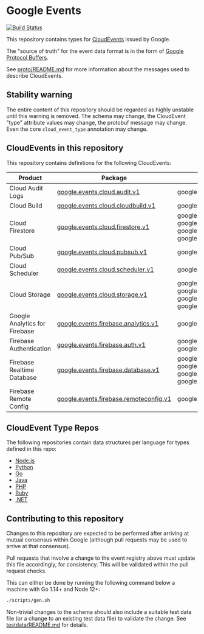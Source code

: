 # Google Events

[![Build Status](https://img.shields.io/endpoint.svg?url=https%3A%2F%2Factions-badge.atrox.dev%2Fgoogleapis%2Fgoogle-cloudevents%2Fbadge&style=flat)](https://actions-badge.atrox.dev/googleapis/google-cloudevents/goto)

This repository contains types for
[CloudEvents](https://cloudevents.io) issued by Google.

The "source of truth" for the event data format is in the form of
[Google Protocol Buffers](https://github.com/protocolbuffers/protobuf).

See [proto/README.md](proto/README.md) for more
information about the messages used to describe CloudEvents.

## Stability warning

The entire content of this repository should be regarded as highly
unstable until this warning is removed. The schema may change, the
CloudEvent "type" attribute values may change, the protobuf message
may change. Even the core `cloud_event_type` annotation may change.

## CloudEvents in this repository

This repository contains definitions for the following CloudEvents:

|Product|Package|Event types|Data messages|
|-|-|-|-|
|Cloud Audit Logs|[google.events.cloud.audit.v1](proto/google/events/cloud/audit/v1)|google.cloud.audit.log.v1.written|LogEntryData|
|Cloud Build|[google.events.cloud.cloudbuild.v1](proto/google/events/cloud/cloudbuild/v1)|google.cloud.cloudbuild.build.v1.statusChanged|BuildEventData|
|Cloud Firestore|[google.events.cloud.firestore.v1](proto/google/events/cloud/firestore/v1)|google.cloud.firestore.document.v1.created<br/>google.cloud.firestore.document.v1.deleted<br/>google.cloud.firestore.document.v1.updated<br/>google.cloud.firestore.document.v1.written|DocumentEventData|
|Cloud Pub/Sub|[google.events.cloud.pubsub.v1](proto/google/events/cloud/pubsub/v1)|google.cloud.pubsub.topic.v1.messagePublished|MessagePublishedData|
|Cloud Scheduler|[google.events.cloud.scheduler.v1](proto/google/events/cloud/scheduler/v1)|google.cloud.scheduler.job.v1.executed|SchedulerJobData|
|Cloud Storage|[google.events.cloud.storage.v1](proto/google/events/cloud/storage/v1)|google.cloud.storage.object.v1.archived<br/>google.cloud.storage.object.v1.deleted<br/>google.cloud.storage.object.v1.finalized<br/>google.cloud.storage.object.v1.metadataUpdated|StorageObjectData|
|Google Analytics for Firebase|[google.events.firebase.analytics.v1](proto/google/events/firebase/analytics/v1)|google.firebase.analytics.log.v1.written|AnalyticsLogData|
|Firebase Authentication|[google.events.firebase.auth.v1](proto/google/events/firebase/auth/v1)|google.firebase.auth.user.v1.created<br/>google.firebase.auth.user.v1.deleted|AuthEventData|
|Firebase Realtime Database|[google.events.firebase.database.v1](proto/google/events/firebase/database/v1)|google.firebase.database.ref.v1.created<br/>google.firebase.database.ref.v1.deleted<br/>google.firebase.database.ref.v1.updated<br/>google.firebase.database.ref.v1.written|ReferenceEventData|
|Firebase Remote Config|[google.events.firebase.remoteconfig.v1](proto/google/events/firebase/remoteconfig/v1)|google.firebase.remoteconfig.remoteConfig.v1.updated|RemoteConfigEventData|

## CloudEvent Type Repos

The following repositories contain data structures per language for types defined in this repo:

- [Node.js](https://github.com/googleapis/google-cloudevents-nodejs)
- [Python](https://github.com/googleapis/google-cloudevents-python)
- [Go](https://github.com/googleapis/google-cloudevents-go)
- [Java](https://github.com/googleapis/google-cloudevents-java)
- [PHP](https://github.com/googleapis/google-cloudevents-php)
- [Ruby](https://github.com/googleapis/google-cloudevents-ruby)
- [.NET](https://github.com/googleapis/google-cloudevents-dotnet)

## Contributing to this repository

Changes to this repository are expected to be performed after
arriving at mutual consensus within Google (although pull requests
may be used to arrive at that consensus).

Pull requests that involve a change to the event registry above must
update this file accordingly, for consistency. This will be
validated within the pull request checks.

This can either be done by running the following command below a
machine with Go 1.14+ and Node 12+:

```sh
./scripts/gen.sh
```

Non-trivial changes to the schema should also include a suitable
test data file (or a change to an existing test data file) to
validate the change. See [testdata/README.md](testdata/README.md)
for details.
